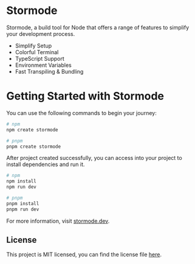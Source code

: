 # Stormode

Stormode, a build tool for Node that offers a range of features to simplify your development process.

-   Simplify Setup
-   Colorful Terminal
-   TypeScript Support
-   Environment Variables
-   Fast Transpiling & Bundling

# Getting Started with Stormode

You can use the following commands to begin your journey:

```bash
# npm
npm create stormode

# pnpm
pnpm create stormode
```

After project created successfully, you can access into your project to install dependencies and run it.

```bash
# npm
npm install
npm run dev

# pnpm
pnpm install
pnpm run dev
```

For more information, visit <a href="https://stormode.dev" target="_blank" rel="noreferrer noopener">stormode.dev</a>.

## License

This project is MIT licensed, you can find the license file <a href="https://github.com/stormode/stormode/blob/main/LICENSE" target="_blank" rel="noreferrer noopener" >here</a>.
